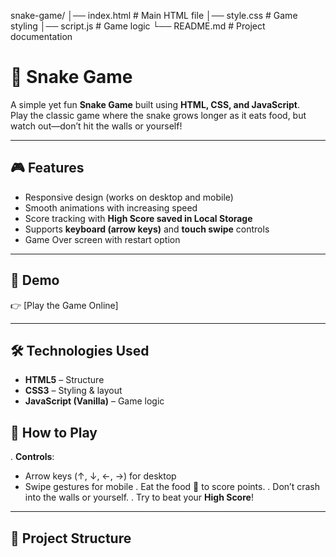 
snake-game/
│── index.html # Main HTML file
│── style.css # Game styling
│── script.js # Game logic
└── README.md # Project documentation

# 🐍 Snake Game

A simple yet fun **Snake Game** built using **HTML, CSS, and JavaScript**.  
Play the classic game where the snake grows longer as it eats food, but watch out—don’t hit the walls or yourself!

---

## 🎮 Features
- Responsive design (works on desktop and mobile)
- Smooth animations with increasing speed
- Score tracking with **High Score saved in Local Storage**
- Supports **keyboard (arrow keys)** and **touch swipe** controls
- Game Over screen with restart option

---

## 🚀 Demo
👉 [Play the Game Online]

---

## 🛠️ Technologies Used
- **HTML5** – Structure  
- **CSS3** – Styling & layout  
- **JavaScript (Vanilla)** – Game logic 


## 🎯 How to Play

. **Controls**:
   - Arrow keys (↑, ↓, ←, →) for desktop
   - Swipe gestures for mobile
. Eat the food 🍎 to score points.
. Don’t crash into the walls or yourself.
. Try to beat your **High Score**! 

---

## 📂 Project Structure
